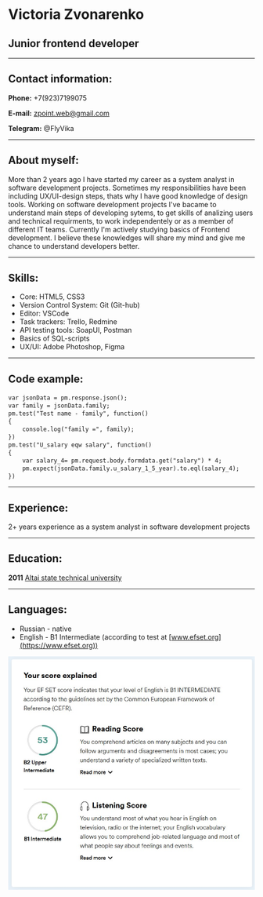 # Victoria Zvonarenko

## Junior frontend developer

---

## Contact information:

**Phone:** +7(923)7199075

**E-mail:** zpoint.web@gmail.com

**Telegram:** @FlyVika

---

## About myself:
More than 2 years ago I have started my career as a system analyst in software development projects. Sometimes my responsibilities have been including UX/UI-design steps, thats why I have good knowledge of design tools. 
Working on software development projects I've bacame to understand main steps of developing sytems, to get skills of analizing users and technical requirments, to work independentely or as a member of different IT teams.
Currently I'm actively studying basics of Frontend development. I believe these knowledges will share my mind and give me chance to understand developers better.

---

## Skills:

* Core: HTML5, CSS3
* Version Control System: Git (Git-hub)
* Editor: VSCode
* Task trackers: Trello, Redmine
* API testing tools: SoapUI, Postman
* Basics of SQL-scripts
* UX/UI: Adobe Photoshop, Figma

---

## Code example:

```
var jsonData = pm.response.json();
var family = jsonData.family;
pm.test("Test name - family", function()
{
    console.log("family =", family);
})
pm.test("U_salary eqw salary", function()
{
    var salary_4= pm.request.body.formdata.get("salary") * 4;
    pm.expect(jsonData.family.u_salary_1_5_year).to.eql(salary_4);    
})
```

---

## Experience:

2+ years experience as a system analyst in software development projects

---

## Education:

**2011** [Altai state technical university](https://en.altstu.ru/)

---

## Languages:

* Russian - native
* English - B1 Intermediate (according to test at [www.efset.org](https://www.efset.org))

![Результаты](assets/img/103557.jpg)
